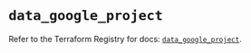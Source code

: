 # `data_google_project`

Refer to the Terraform Registry for docs: [`data_google_project`](https://registry.terraform.io/providers/hashicorp/google/5.29.1/docs/data-sources/project).
